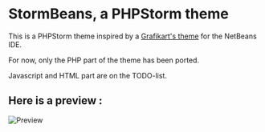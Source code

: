 # StormBeans, a PHPStorm theme


This is a PHPStorm theme inspired by a [Grafikart's theme](http://www.grafikart.fr/ressources/netbeans/theme-netbeans-10) for the NetBeans IDE.


For now, only the PHP part of the theme has been ported.

Javascript and HTML part are on the TODO-list.


## Here is a preview : 


![Preview](http://i.minus.com/iRa1JZMYjiviH.png)
